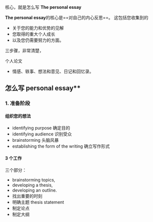 核心，就是怎么写 **The personal essay**


**The personal essay**的核心是==对自己的内心反思==。
这包括您收集到的
- 关于您的能力和优势的见解
- 您取得的重大个人成长
- 以及您仍需要努力的方面。

三步骤，非常清楚，


个人论文
- 情感、轶事、想法和意见、日记和回忆录。


## 怎么写 personal essay**

### 1. 准备阶段

#### 组织您的想法

- identifying purpose 确定目的
- identifying audience 识别受众
- brainstorming 头脑风暴
- establishing the form of the writing  确立写作形式

#### 3 个工作

三个部分：
- brainstorming topics, 
- developing a thesis, 
- developing an outline.  
- 找出重要的时刻
- 明确主题 thesis statement
- 制定论点
- 制定大纲
